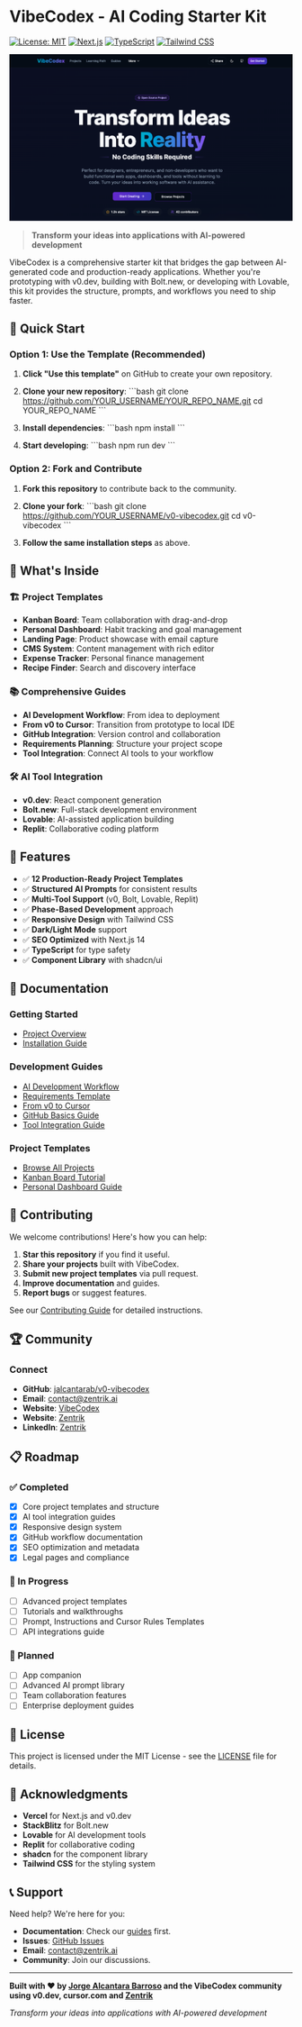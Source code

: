 # VibeCodex - AI Coding Starter Kit

[![License: MIT](https://img.shields.io/badge/License-MIT-yellow.svg)](https://opensource.org/licenses/MIT)
[![Next.js](https://img.shields.io/badge/Next.js-14-black.svg?style=flat&logo=next.js)](https://nextjs.org/)
[![TypeScript](https://img.shields.io/badge/TypeScript-5-blue.svg?style=flat&logo=typescript)](https://www.typescriptlang.org/)
[![Tailwind CSS](https://img.shields.io/badge/Tailwind_CSS-3-38B2AC.svg?style=flat&logo=tailwind-css)](https://tailwindcss.com/)

![VibeCodex Hero Screenshot](public/vibecodex-hero-screenshot.png)

> **Transform your ideas into applications with AI-powered development**

VibeCodex is a comprehensive starter kit that bridges the gap between AI-generated code and production-ready applications. Whether you're prototyping with v0.dev, building with Bolt.new, or developing with Lovable, this kit provides the structure, prompts, and workflows you need to ship faster.

## 🚀 Quick Start

### Option 1: Use the Template (Recommended)

1.  **Click "Use this template"** on GitHub to create your own repository.

2.  **Clone your new repository**:
\`\`\`bash
git clone https://github.com/YOUR_USERNAME/YOUR_REPO_NAME.git
cd YOUR_REPO_NAME
\`\`\`

3.  **Install dependencies**:
\`\`\`bash
npm install
\`\`\`

4.  **Start developing**:
\`\`\`bash
npm run dev
\`\`\`

### Option 2: Fork and Contribute

1.  **Fork this repository** to contribute back to the community.
2.  **Clone your fork**:
\`\`\`bash
git clone https://github.com/YOUR_USERNAME/v0-vibecodex.git
cd v0-vibecodex
\`\`\`

3.  **Follow the same installation steps** as above.

## 🎯 What's Inside

### 🏗️ Project Templates
- **Kanban Board**: Team collaboration with drag-and-drop
- **Personal Dashboard**: Habit tracking and goal management
- **Landing Page**: Product showcase with email capture
- **CMS System**: Content management with rich editor
- **Expense Tracker**: Personal finance management
- **Recipe Finder**: Search and discovery interface

### 📚 Comprehensive Guides
- **AI Development Workflow**: From idea to deployment
- **From v0 to Cursor**: Transition from prototype to local IDE
- **GitHub Integration**: Version control and collaboration
- **Requirements Planning**: Structure your project scope
- **Tool Integration**: Connect AI tools to your workflow

### 🛠️ AI Tool Integration
- **v0.dev**: React component generation
- **Bolt.new**: Full-stack development environment
- **Lovable**: AI-assisted application building
- **Replit**: Collaborative coding platform

## 🎨 Features

- ✅ **12 Production-Ready Project Templates**
- ✅ **Structured AI Prompts** for consistent results
- ✅ **Multi-Tool Support** (v0, Bolt, Lovable, Replit)
- ✅ **Phase-Based Development** approach
- ✅ **Responsive Design** with Tailwind CSS
- ✅ **Dark/Light Mode** support
- ✅ **SEO Optimized** with Next.js 14
- ✅ **TypeScript** for type safety
- ✅ **Component Library** with shadcn/ui

## 📖 Documentation

### Getting Started
- [Project Overview](https://github.com/jalcantarab/v0-vibecodex#readme)
- [Installation Guide](https://github.com/jalcantarab/v0-vibecodex#quick-start)

### Development Guides
- [AI Development Workflow](https://vibecodex.dev/guides/ai-development)
- [Requirements Template](https://vibecodex.dev/guides/requirements-template)
- [From v0 to Cursor](https://vibecodex.dev/guides/from-v0-to-cursor)
- [GitHub Basics Guide](https://vibecodex.dev/guides/github-basics)
- [Tool Integration Guide](https://vibecodex.dev/guides/ai-development/tools)

### Project Templates
- [Browse All Projects](https://vibecodex.dev/projects)
- [Kanban Board Tutorial](https://vibecodex.dev/projects/kanban-board)
- [Personal Dashboard Guide](https://vibecodex.dev/projects/personal-dashboard)

## 🤝 Contributing

We welcome contributions! Here's how you can help:

1.  **Star this repository** if you find it useful.
2.  **Share your projects** built with VibeCodex.
3.  **Submit new project templates** via pull request.
4.  **Improve documentation** and guides.
5.  **Report bugs** or suggest features.

See our [Contributing Guide](CONTRIBUTING.md) for detailed instructions.

## 🏆 Community

### Connect
- **GitHub**: [jalcantarab/v0-vibecodex](https://github.com/jalcantarab/v0-vibecodex)
- **Email**: [contact@zentrik.ai](mailto:contact@zentrik.ai)
- **Website**: [VibeCodex](https://vibecodex.dev)
- **Website**: [Zentrik](https://zentrik.dev)
- **LinkedIn**: [Zentrik](https://www.linkedin.com/company/zentrik-ai)

## 📋 Roadmap

### ✅ Completed
- [x] Core project templates and structure
- [x] AI tool integration guides
- [x] Responsive design system
- [x] GitHub workflow documentation
- [x] SEO optimization and metadata
- [x] Legal pages and compliance

### 🚧 In Progress
- [ ] Advanced project templates
- [ ] Tutorials and walkthroughs
- [ ] Prompt, Instructions and Cursor Rules Templates
- [ ] API integrations guide

### 🔮 Planned
- [ ] App companion
- [ ] Advanced AI prompt library
- [ ] Team collaboration features
- [ ] Enterprise deployment guides

## 📄 License

This project is licensed under the MIT License - see the [LICENSE](LICENSE) file for details.

## 🙏 Acknowledgments

- **Vercel** for Next.js and v0.dev
- **StackBlitz** for Bolt.new
- **Lovable** for AI development tools
- **Replit** for collaborative coding
- **shadcn** for the component library
- **Tailwind CSS** for the styling system

## 📞 Support

Need help? We're here for you:

- **Documentation**: Check our [guides](https://vibecodex.dev/guides) first.
- **Issues**: [GitHub Issues](https://github.com/jalcantarab/v0-vibecodex/issues)
- **Email**: [contact@zentrik.ai](mailto:contact@zentrik.ai)
- **Community**: Join our discussions.

---

**Built with ❤️ by [Jorge Alcantara Barroso](https://www.linkedin.com/in/jorgeakairos/) and the VibeCodex community using v0.dev, cursor.com and [Zentrik](https://zentrik.ai)**

*Transform your ideas into applications with AI-powered development*
